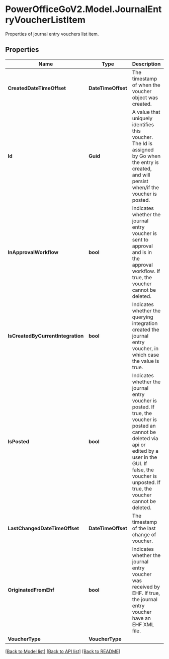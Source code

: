 # PowerOfficeGoV2.Model.JournalEntryVoucherListItem
Properties of journal entry vouchers list item.

## Properties

Name | Type | Description | Notes
------------ | ------------- | ------------- | -------------
**CreatedDateTimeOffset** | **DateTimeOffset** | The timestamp of when the voucher object was created. | [optional] [readonly] 
**Id** | **Guid** | A value that uniquely identifies this voucher.  The Id is assigned by Go when the entry is created, and will persist when/if the voucher is posted. | [optional] [readonly] 
**InApprovalWorkflow** | **bool** | Indicates whether the journal entry voucher is sent to approval and is in the approval workflow.  If true, the voucher cannot be deleted. | [optional] [readonly] 
**IsCreatedByCurrentIntegration** | **bool** | Indicates whether the querying integration created the journal entry voucher, in which case the value is true. | [optional] [readonly] 
**IsPosted** | **bool** | Indicates whether the journal entry voucher is posted. If true, the voucher is posted an cannot be deleted via api or edited by a user in the GUI.  If false, the voucher is unposted.  If true, the voucher cannot be deleted. | [optional] [readonly] 
**LastChangedDateTimeOffset** | **DateTimeOffset** | The timestamp of the last change of voucher. | [optional] [readonly] 
**OriginatedFromEhf** | **bool** | Indicates whether the journal entry voucher was received by EHF. If true, the journal entry voucher have an EHF XML file. | [optional] [readonly] 
**VoucherType** | **VoucherType** |  | [optional] 

[[Back to Model list]](../../README.md#documentation-for-models) [[Back to API list]](../../README.md#documentation-for-api-endpoints) [[Back to README]](../../README.md)

